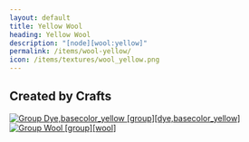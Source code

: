 ```yaml
---
layout: default
title: Yellow Wool
heading: Yellow Wool
description: "[node][wool:yellow]"
permalink: /items/wool-yellow/
icon: /items/textures/wool_yellow.png
---
```



## Created by Crafts

<div class="craft">
    <div>
        <span><a href="{{site.baseurl}}/items/group_dye,basecolor_yellow/"><img src="{{site.baseurl}}/assets/img/items/group.png" data-toggle="tooltip" title="Group Dye,basecolor_yellow [group][dye,basecolor_yellow]"></a></span>
        <span><a href="{{site.baseurl}}/items/group_wool/"><img src="{{site.baseurl}}/assets/img/items/group.png" data-toggle="tooltip" title="Group Wool [group][wool]"></a></span>
        <span></span>
    </div>
    <div>
        <span></span>
        <span></span>
        <span></span>
    </div>
    <div>
        <span></span>
        <span></span>
        <span></span>
    </div>
</div>
